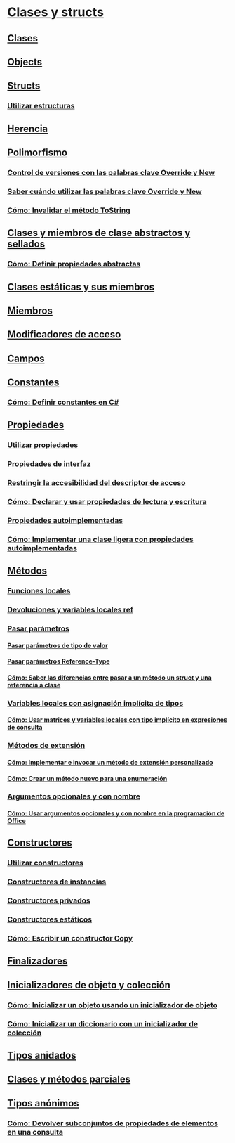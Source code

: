 # [Clases y structs](index.md)
## [Clases](classes.md)
## [Objects](objects.md)
## [Structs](structs.md)
### [Utilizar estructuras](using-structs.md)
## [Herencia](inheritance.md)
## [Polimorfismo](polymorphism.md)
### [Control de versiones con las palabras clave Override y New](versioning-with-the-override-and-new-keywords.md)
### [Saber cuándo utilizar las palabras clave Override y New](knowing-when-to-use-override-and-new-keywords.md)
### [Cómo: Invalidar el método ToString](how-to-override-the-tostring-method.md)
## [Clases y miembros de clase abstractos y sellados](abstract-and-sealed-classes-and-class-members.md)
### [Cómo: Definir propiedades abstractas](how-to-define-abstract-properties.md)
## [Clases estáticas y sus miembros](static-classes-and-static-class-members.md)
## [Miembros](members.md)
## [Modificadores de acceso](access-modifiers.md)
## [Campos](fields.md)
## [Constantes](constants.md)
### [Cómo: Definir constantes en C#](how-to-define-constants.md)
## [Propiedades](properties.md)
### [Utilizar propiedades](using-properties.md)
### [Propiedades de interfaz](interface-properties.md)
### [Restringir la accesibilidad del descriptor de acceso](restricting-accessor-accessibility.md)
### [Cómo: Declarar y usar propiedades de lectura y escritura](how-to-declare-and-use-read-write-properties.md)
### [Propiedades autoimplementadas](auto-implemented-properties.md)
### [Cómo: Implementar una clase ligera con propiedades autoimplementadas](how-to-implement-a-lightweight-class-with-auto-implemented-properties.md)
## [Métodos](methods.md)
### [Funciones locales](local-functions.md)
### [Devoluciones y variables locales ref](ref-returns.md)
### [Pasar parámetros](passing-parameters.md)
#### [Pasar parámetros de tipo de valor](passing-value-type-parameters.md)
#### [Pasar parámetros Reference-Type](passing-reference-type-parameters.md)
#### [Cómo: Saber las diferencias entre pasar a un método un struct y una referencia a clase](how-to-know-the-difference-passing-a-struct-and-passing-a-class-to-a-method.md)
### [Variables locales con asignación implícita de tipos](implicitly-typed-local-variables.md)
#### [Cómo: Usar matrices y variables locales con tipo implícito en expresiones de consulta](how-to-use-implicitly-typed-local-variables-and-arrays-in-a-query-expression.md)
### [Métodos de extensión](extension-methods.md)
#### [Cómo: Implementar e invocar un método de extensión personalizado](how-to-implement-and-call-a-custom-extension-method.md)
#### [Cómo: Crear un método nuevo para una enumeración](how-to-create-a-new-method-for-an-enumeration.md)
### [Argumentos opcionales y con nombre](named-and-optional-arguments.md)
#### [Cómo: Usar argumentos opcionales y con nombre en la programación de Office](how-to-use-named-and-optional-arguments-in-office-programming.md)
## [Constructores](constructors.md)
### [Utilizar constructores](using-constructors.md)
### [Constructores de instancias](instance-constructors.md)
### [Constructores privados](private-constructors.md)
### [Constructores estáticos](static-constructors.md)
### [Cómo: Escribir un constructor Copy](how-to-write-a-copy-constructor.md)
## [Finalizadores](destructors.md)
## [Inicializadores de objeto y colección](object-and-collection-initializers.md)
### [Cómo: Inicializar un objeto usando un inicializador de objeto](how-to-initialize-objects-by-using-an-object-initializer.md)
### [Cómo: Inicializar un diccionario con un inicializador de colección](how-to-initialize-a-dictionary-with-a-collection-initializer.md)
## [Tipos anidados](nested-types.md)
## [Clases y métodos parciales](partial-classes-and-methods.md)
## [Tipos anónimos](anonymous-types.md)
### [Cómo: Devolver subconjuntos de propiedades de elementos en una consulta](how-to-return-subsets-of-element-properties-in-a-query.md)
